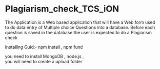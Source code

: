 # Plagiarism_check_TCS_iON
The Application is a Web based application that will have a Web form used to do data entry of Multiple choice Questions into a database. Before each question is saved in the database the user is expected to do a Plagiarism check 

Installing Guid:-
npm install , 
npm fund

you need to install MongoDB , node.js ,  
you will need to create a upload folder
